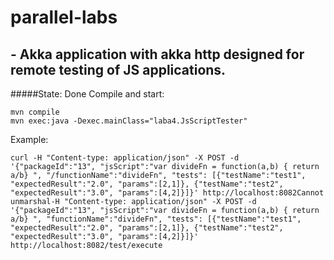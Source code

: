 # parallel-labs
## - Akka application with akka http designed for remote testing of JS applications.
#####State: Done
Compile and start:
```
mvn compile
mvn exec:java -Dexec.mainClass="laba4.JsScriptTester"
```
Example:
```
curl -H "Content-type: application/json" -X POST -d '{"packageId":"13", "jsScript":"var divideFn = function(a,b) { return a/b} ", "/functionName":"divideFn", "tests": [{"testName":"test1", "expectedResult":"2.0", "params":[2,1]}, {"testName":"test2", "expectedResult":"3.0", "params":[4,2]}]}' http://localhost:8082Cannot unmarshal-H "Content-type: application/json" -X POST -d '{"packageId":"13", "jsScript":"var divideFn = function(a,b) { return a/b} ", "functionName":"divideFn", "tests": [{"testName":"test1", "expectedResult":"2.0", "params":[2,1]}, {"testName":"test2", "expectedResult":"3.0", "params":[4,2]}]}' http://localhost:8082/test/execute

```
